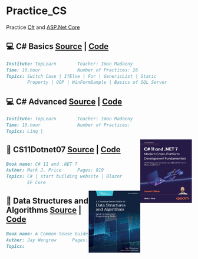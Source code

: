 # Practice_CS
Practice [C#](https://github.com/dotnet/runtime) and [ASP.Net Core](https://github.com/dotnet/aspnetcore)

## 💻 C# Basics [Source](https://toplearn.com/c/gJY) | [Code](https://github.com/alikzalikz/Practice_CS/tree/main/C%23%20Basics)
```markdown
Institute: TopLearn        Teacher: Iman Madaeny           
Time: 10.hour              Number of Practices: 26 
Topics: Switch Case | IfElse | For | GenericList | Static 
        Property | OOP | WinFormSample | Basics of SQL Server
```
## 💻 C# Advanced [Source](https://toplearn.com/c/mZO) | [Code](https://github.com/alikzalikz/Practice_CS/tree/main/C%23%20Advanced)
```markdown
Institute: TopLearn        Teacher: Iman Madaeny           
Time: 10.hour              Number of Practices: 
Topics: Linq | 
```
<img align="right" src="https://raw.githubusercontent.com/AliKZ07/Practice_CS/main/content/images/CS11Dotnet07%20Book.jpg" alt="CS11Dotnet07 Book" width="140px" />

## 📓 CS11Dotnet07 [Source](https://a.co/d/1cTUHN6) | [Code](https://github.com/alikzalikz/Practice_CS/tree/main/CS11Dotnet07%20Book)
```markdown
Book name: C# 11 and .NET 7
Auther: Mark J. Price      Pages: 819 
Topics: C# | start building website | Blazor
        EF Core
```
<img align="right" src="https://raw.githubusercontent.com/alikzalikz/Practice_CS/main/content/images/Structures.and.Algorithms.Book.jpg" alt="Data Structures and Algorithms Book" width="140px" />

## 📓 Data Structures and Algorithms [Source](https://a.co/d/3QHz6QU) | [Code](https://github.com/alikzalikz/Practice_CS/tree/main/Structures%20and%20Algorithms%20Book)
```markdown
Book name: A Common-Sense Guide to Data Structures and Algorithms
Auther: Jay Wengrow      Pages: 499
Topics: 
```
